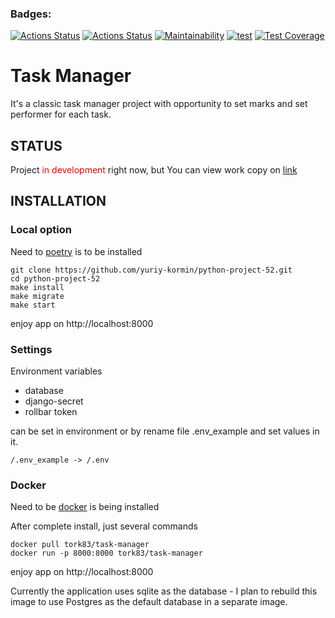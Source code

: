 <style>
red { color: red }
</style>
### Badges:
[![Actions Status](https://github.com/yuriy-kormin/python-project-52/workflows/hexlet-check/badge.svg)](https://github.com/yuriy-kormin/python-project-52/actions)
[![Actions Status](https://github.com/yuriy-kormin/python-project-52/workflows/linter-run/badge.svg)](https://github.com/yuriy-kormin/python-project-52/actions)
[![Maintainability](https://api.codeclimate.com/v1/badges/0e46f885a1a6e58247b8/maintainability)](https://codeclimate.com/github/yuriy-kormin/python-project-52/maintainability)
[![test](https://github.com/yuriy-kormin/python-project-52/actions/workflows/django-test.yml/badge.svg)](https://github.com/yuriy-kormin/python-project-52/actions/workflows/django-test.yml)
[![Test Coverage](https://api.codeclimate.com/v1/badges/0e46f885a1a6e58247b8/test_coverage)](https://codeclimate.com/github/yuriy-kormin/python-project-52/test_coverage)

# Task Manager

It's a classic task manager project with opportunity to set marks and set performer for each task.

## STATUS

Project <red>in development</red> right now, but You can view work copy on [link](https://task-manager.tk/)

## INSTALLATION
### Local option
Need to  [poetry](https://python-poetry.org/docs/#installation) is to be installed 


 
    git clone https://github.com/yuriy-kormin/python-project-52.git
    cd python-project-52
    make install
    make migrate
    make start

enjoy app on http://localhost:8000

### Settings
Environment variables
- database
- django-secret 
- rollbar token

can be set in environment or by rename file .env_example and set values in it. 
    
    /.env_example -> /.env

### Docker
Need to be [docker](https://www.docker.com/) is being installed 

After complete install, just several commands


    docker pull tork83/task-manager
    docker run -p 8000:8000 tork83/task-manager

enjoy app on http://localhost:8000

Currently the application uses sqlite as the database - I plan to rebuild this image to use Postgres as the default database in a separate image.

